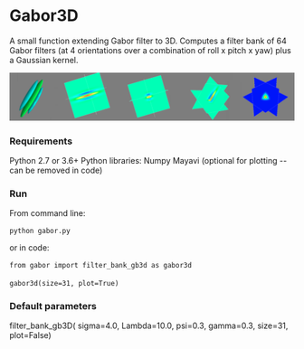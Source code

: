 # Gabor3D

A small function extending Gabor filter to 3D. Computes a filter bank of 64 Gabor filters (at 4 orientations over a combination of roll x pitch x yaw) plus a Gaussian kernel.

![alt text](https://github.com/jolaem/Gabor3D/blob/master/gabor.png)

### Requirements
Python 2.7 or 3.6+
Python libraries:
Numpy
Mayavi (optional for plotting -- can be removed in code)

### Run
From command line:
```
python gabor.py
```
or in code:
```
from gabor import filter_bank_gb3d as gabor3d

gabor3d(size=31, plot=True)
```

### Default parameters
filter_bank_gb3D(
        sigma=4.0,
        Lambda=10.0,
        psi=0.3,
        gamma=0.3,
        size=31,
        plot=False)


